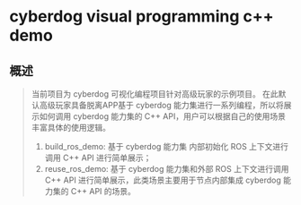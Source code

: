 # cyberdog visual programming c++ demo
## 概述
> 当前项目为 cyberdog 可视化编程项目针对高级玩家的示例项目。
> 在此默认高级玩家具备脱离APP基于 cyberdog 能力集进行一系列编程，所以将展示如何调用 cyberdog 能力集的 C++ API，用户可以根据自己的使用场景丰富具体的使用逻辑。
> 1. build_ros_demo: 基于 cyberdog 能力集 内部初始化 ROS 上下文进行调用 C++ API 进行简单展示；
> 2. reuse_ros_demo: 基于 cyberdog 能力集和外部 ROS 上下文进行调用 C++ API 进行简单展示，此类场景主要用于节点内部集成 cyberdog 能力集的 C++ API 的场景。
